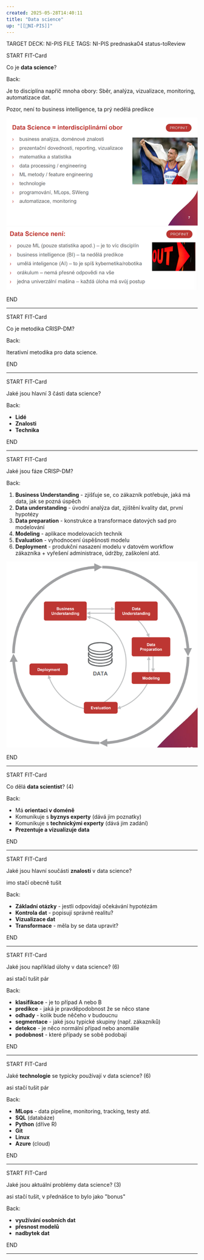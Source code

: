 ```yaml
---
created: 2025-05-28T14:40:11
title: "Data science"
up: "[[📖NI-PIS]]"
---
```


TARGET DECK: NI-PIS
FILE TAGS: NI-PIS prednaska04 status-toReview


START
FIT-Card

Co je **data science**?

Back:

Je to disciplína napříč mnoha obory:
Sběr, analýza, vizualizace, monitoring, automatizace dat.

Pozor, není to business intelligence, ta prý nedělá predikce

<!-- DetailInfoStart -->
![](../../Assets/Pasted%20image%2020250528144236.png)
![](../../Assets/Pasted%20image%2020250528144258.png)
<!-- DetailInfoEnd -->
<!--ID: 1748437050696-->
END

---


START
FIT-Card

Co je metodika CRISP-DM?

Back:

Iterativní metodika pro data science.
<!--ID: 1748437050702-->
END

---


START
FIT-Card

Jaké jsou hlavní 3 části data science?

Back:

- **Lidé**
- **Znalosti**
- **Technika**
<!--ID: 1748437050705-->
END

---


START
FIT-Card

Jaké jsou fáze CRISP-DM?

Back:

1. **Business Understanding** - zjišťuje se, co zákazník potřebuje, jaká má data, jak se pozná úspěch
2. **Data understanding** - úvodní analýza dat, zjištění kvality dat, první hypotézy
3. **Data preparation** - konstrukce a transformace datových sad pro modelování
4. **Modeling** - aplikace modelovacích technik
5. **Evaluation** - vyhodnocení úspěšnosti modelu
6. **Deployment** - produkční nasazení modelu v datovém workflow zákazníka + vyřešení administrace, údržby, zaškolení atd.

<!-- ImageStart -->
![](../../Assets/Pasted%20image%2020250528144612.png)
<!-- ImageEnd -->
<!--ID: 1748437050707-->
END

---


START
FIT-Card

Co dělá **data scientist**? (4)

Back:

- Má **orientaci v doméně**
- Komunikuje s **byznys experty** (dává jim poznatky)
- Komunikuje s **technickými experty** (dává jim zadání)
- **Prezentuje a vizualizuje data**
<!--ID: 1748437050710-->
END

---


START
FIT-Card

Jaké jsou hlavní součásti **znalostí** v data science?

imo stačí obecně tušit

Back:

- **Základní otázky** - jestli odpovídají očekávání hypotézám
- **Kontrola dat** - popisují správně realitu?
- **Vizualizace dat**
- **Transformace** - měla by se data upravit?
<!--ID: 1748437050713-->
END

---


START
FIT-Card

Jaké jsou například úlohy v data science? (6)

asi stačí tušit pár

Back:

- **klasifikace** - je to případ A nebo B
- **predikce** - jaká je pravděpodobnost že se něco stane
- **odhady** - kolik bude něčeho v budoucnu
- **segmentace** - jaké jsou typické skupiny (např. zákazníků)
- **detekce** - je něco normální případ nebo anomálie
- **podobnost** - které případy se sobě podobají
<!--ID: 1748437050716-->
END

---


START
FIT-Card

Jaké **technologie** se typicky používají v data science? (6)

asi stačí tušit pár

Back:

- **MLops** - data pipeline, monitoring, tracking, testy atd.
- **SQL** (databáze)
- **Python** (dříve R)
- **Git**
- **Linux**
- **Azure** (cloud)
<!--ID: 1748437050719-->
END

---


START
FIT-Card

Jaké jsou aktuální problémy data science? (3)

asi stačí tušit, v přednášce to bylo jako "bonus"

Back:

- **využívání osobních dat**
- **přesnost modelů**
- **nadbytek dat**
<!--ID: 1748437050721-->
END

---
